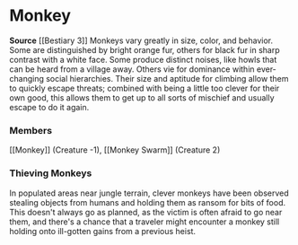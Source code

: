 ﻿---
creature_family: Monkey
id: '247'
name: Monkey
rarity: Common
source: '[[DATABASE/source/Bestiary 3|Bestiary 3]]'
trait: null
type: Creature Family

---
# Monkey

**Source** [[Bestiary 3]]
Monkeys vary greatly in size, color, and behavior. Some are distinguished by bright orange fur, others for black fur in sharp contrast with a white face. Some produce distinct noises, like howls that can be heard from a village away. Others vie for dominance within ever-changing social hierarchies. Their size and aptitude for climbing allow them to quickly escape threats; combined with being a little too clever for their own good, this allows them to get up to all sorts of mischief and usually escape to do it again.

### Members

[[Monkey]] (Creature -1), [[Monkey Swarm]] (Creature 2)

###  Thieving Monkeys

In populated areas near jungle terrain, clever monkeys have been observed stealing objects from humans and holding them as ransom for bits of food. This doesn't always go as planned, as the victim is often afraid to go near them, and there's a chance that a traveler might encounter a monkey still holding onto ill-gotten gains from a previous heist.